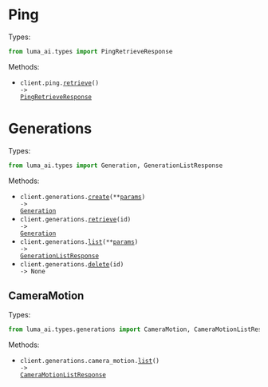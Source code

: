 # Ping

Types:

```python
from luma_ai.types import PingRetrieveResponse
```

Methods:

- <code title="get /ping">client.ping.<a href="./src/luma_ai/resources/ping.py">retrieve</a>() -> <a href="./src/luma_ai/types/ping_retrieve_response.py">PingRetrieveResponse</a></code>

# Generations

Types:

```python
from luma_ai.types import Generation, GenerationListResponse
```

Methods:

- <code title="post /generations">client.generations.<a href="./src/luma_ai/resources/generations/generations.py">create</a>(\*\*<a href="src/luma_ai/types/generation_create_params.py">params</a>) -> <a href="./src/luma_ai/types/generation.py">Generation</a></code>
- <code title="get /generations/{id}">client.generations.<a href="./src/luma_ai/resources/generations/generations.py">retrieve</a>(id) -> <a href="./src/luma_ai/types/generation.py">Generation</a></code>
- <code title="get /generations">client.generations.<a href="./src/luma_ai/resources/generations/generations.py">list</a>(\*\*<a href="src/luma_ai/types/generation_list_params.py">params</a>) -> <a href="./src/luma_ai/types/generation_list_response.py">GenerationListResponse</a></code>
- <code title="delete /generations/{id}">client.generations.<a href="./src/luma_ai/resources/generations/generations.py">delete</a>(id) -> None</code>

## CameraMotion

Types:

```python
from luma_ai.types.generations import CameraMotion, CameraMotionListResponse
```

Methods:

- <code title="get /generations/camera_motion/list">client.generations.camera_motion.<a href="./src/luma_ai/resources/generations/camera_motion.py">list</a>() -> <a href="./src/luma_ai/types/generations/camera_motion_list_response.py">CameraMotionListResponse</a></code>
